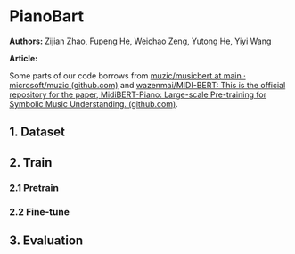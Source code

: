 # PianoBart

**Authors:** Zijian Zhao, Fupeng He, Weichao Zeng, Yutong He, Yiyi Wang

**Article:** 

Some parts of our code borrows from [muzic/musicbert at main · microsoft/muzic (github.com)](https://github.com/microsoft/muzic/tree/main/musicbert) and [wazenmai/MIDI-BERT: This is the official repository for the paper, MidiBERT-Piano: Large-scale Pre-training for Symbolic Music Understanding. (github.com)](https://github.com/wazenmai/MIDI-BERT).



## 1. Dataset



## 2. Train

### 2.1 Pretrain



### 2.2 Fine-tune



## 3. Evaluation

